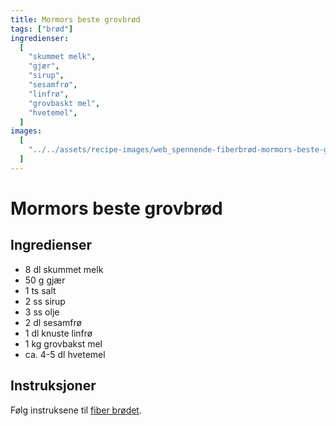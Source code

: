 ```yaml
---
title: Mormors beste grovbrød
tags: ["brød"]
ingredienser:
  [
    "skummet melk",
    "gjær",
    "sirup",
    "sesamfrø",
    "linfrø",
    "grovbaskt mel",
    "hvetemel",
  ]
images:
  [
    "../../assets/recipe-images/web_spennende-fiberbrød-mormors-beste-grovbrød.jpg",
  ]
---
```


# Mormors beste grovbrød

## Ingredienser

- 8 dl skummet melk
- 50 g gjær
- 1 ts salt
- 2 ss sirup
- 3 ss olje
- 2 dl sesamfrø
- 1 dl knuste linfrø
- 1 kg grovbakst mel
- ca. 4-5 dl hvetemel

## Instruksjoner

Følg instruksene til [fiber brødet](./fiber-brød).
